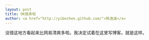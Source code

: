 ```yaml
---
layout: post
title: OK我来啦
author: <a href="http://yibochen.github.com/">陈逸波</a>
---
```


没错这地方看起来比网易清爽多啦。我决定试着在这里写博客。就是这样。